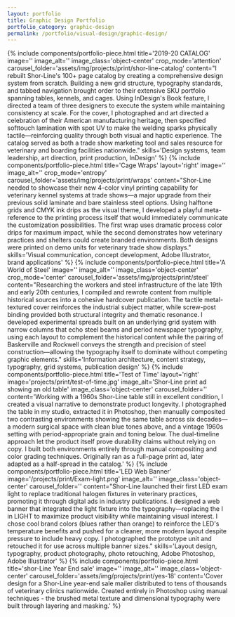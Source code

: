 ```yaml
---
layout: portfolio
title: Graphic Design Portfolio
portfolio_category: graphic-design
permalink: /portfolio/visual-design/graphic-design/
---
```


{% include components/portfolio-piece.html
   title='2019-20 CATALOG'
   image=''
   image_alt=''
   image_class='object-center'
   crop_mode='attention'
   carousel_folder='assets/img/projects/print/shor-line-catalog'
   content="I rebuilt Shor-Line\'s 100+ page catalog by creating a comprehensive design system from scratch. Building a new grid structure, typography standards, and tabbed navigation brought order to their extensive SKU portfolio spanning tables, kennels, and cages. Using InDesign\'s Book feature, I directed a team of three designers to execute the system while maintaining consistency at scale. For the cover, I photographed and art directed a celebration of their American manufacturing heritage, then specified softtouch lamination with spot UV to make the welding sparks physically tactile—reinforcing quality through both visual and haptic experience. The catalog served as both a trade show marketing tool and sales resource for veterinary and boarding facilities nationwide."
   skills='Design systems, team leadership, art direction, print production, InDesign'
%}
{% include components/portfolio-piece.html
   title='Cage Wraps'
   layout='right'
   image=''
   image_alt=''
   crop_mode='entropy'
   carousel_folder='assets/img/projects/print/wraps'
   content="Shor-Line needed to showcase their new 4-color vinyl printing capability for veterinary kennel systems at trade shows—a major upgrade from their previous solid laminate and bare stainless steel options. Using halftone grids and CMYK ink drips as the visual theme, I developed a playful meta-reference to the printing process itself that would immediately communicate the customization possibilities. The first wrap uses dramatic process color drips for maximum impact, while the second demonstrates how veterinary practices and shelters could create branded environments. Both designs were printed on demo units for veterinary trade show displays."
   skills='Visual communication, concept development, Adobe Illustrator, brand applications'
%}
{% include components/portfolio-piece.html
   title='A World of Steel'
   image=''
   image_alt=''
   image_class='object-center'
   crop_mode='center'
   carousel_folder='assets/img/projects/print/steel'
   content="Researching the workers and steel infrastructure of the late 19th and early 20th centuries, I compiled and rewrote content from multiple historical sources into a cohesive hardcover publication. The tactile metal-textured cover reinforces the industrial subject matter, while screw-post binding provided both structural integrity and thematic resonance. I developed experimental spreads built on an underlying grid system with narrow columns that echo steel beams and period newspaper typography, using each layout to complement the historical content while the pairing of Baskerville and Rockwell conveys the strength and precision of steel construction—allowing the typography itself to dominate without competing graphic elements."
   skills='Information architecture, content strategy, typography, grid systems, publication design'
%}
{% include components/portfolio-piece.html
   title='Test of Time'
   layout='right'
   image='projects/print/test-of-time.jpg'
   image_alt='Shor-Line print ad showing an old table'
   image_class='object-center'
   carousel_folder=''
   content='Working with a 1960s Shor-Line table still in excellent condition, I created a visual narrative to demonstrate product longevity. I photographed the table in my studio, extracted it in Photoshop, then manually composited two contrasting environments showing the same table across six decades—a modern surgical space with clean blue tones above, and a vintage 1960s setting with period-appropriate grain and toning below. The dual-timeline approach let the product itself prove durability claims without relying on copy. I built both environments entirely through manual compositing and color grading techniques. Originally ran as a full-page print ad, later adapted as a half-spread in the catalog.'
%}
{% include components/portfolio-piece.html
   title='LED Web Banner'
   image='/projects/print/Exam-light.png'
   image_alt=''
   image_class='object-center'
   carousel_folder=''
   content="Shor-Line launched their first LED exam light to replace traditional halogen fixtures in veterinary practices, promoting it through digital ads in industry publications. I designed a web banner that integrated the light fixture into the typography—replacing the I in LIGHT to maximize product visibility while maintaining visual interest. I chose cool brand colors (blues rather than orange) to reinforce the LED's temperature benefits and pushed for a cleaner, more modern layout despite pressure to include heavy copy. I photographed the prototype unit and retouched it for use across multiple banner sizes."
   skills='Layout design, typography, product photography, photo retouching, Adobe Photoshop, Adobe Illustrator'
%}
{% include components/portfolio-piece.html
   title='shor-Line Year End sale'
   image=''
   image_alt=''
   image_class='object-center'
   carousel_folder='assets/img/projects/print/yes-18'
   content='Cover design for a Shor-Line year-end sale mailer distributed to tens of thousands of veterinary clinics nationwide. Created entirely in Photoshop using manual techniques - the brushed metal texture and dimensional typography were built through layering and masking.'
%}

<!--plan: 
1 2019-20 Catalog (Shor-Line) - Print
2 Cage Wraps (Shor-Line) - Print
3 "A World of Steel" (Student) - Print, conceptual bridge
4 Prelude LED (Shor-Line) - Digital
5 Ergonomics (Shor-Line) - Digital
6 "Professional View" Magazine (Student) - Print/editorial -->